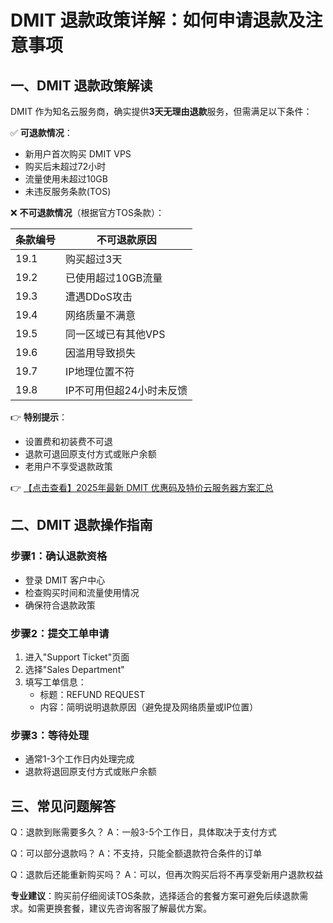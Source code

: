 # DMIT 退款政策详解：如何申请退款及注意事项

## 一、DMIT 退款政策解读

DMIT 作为知名云服务商，确实提供**3天无理由退款**服务，但需满足以下条件：

✅ **可退款情况**：
- 新用户首次购买 DMIT VPS
- 购买后未超过72小时
- 流量使用未超过10GB
- 未违反服务条款(TOS)

❌ **不可退款情况**（根据官方TOS条款）：

| 条款编号 | 不可退款原因 |
|---------|------------|
| 19.1 | 购买超过3天 |
| 19.2 | 已使用超过10GB流量 |
| 19.3 | 遭遇DDoS攻击 |
| 19.4 | 网络质量不满意 |
| 19.5 | 同一区域已有其他VPS |
| 19.6 | 因滥用导致损失 |
| 19.7 | IP地理位置不符 |
| 19.8 | IP不可用但超24小时未反馈 |

👉 **特别提示**：
- 设置费和初装费不可退
- 退款可退回原支付方式或账户余额
- 老用户不享受退款政策

👉 [【点击查看】2025年最新 DMIT 优惠码及特价云服务器方案汇总](https://bit.ly/dmit_coupon)

## 二、DMIT 退款操作指南

### 步骤1：确认退款资格
- 登录 DMIT 客户中心
- 检查购买时间和流量使用情况
- 确保符合退款政策

### 步骤2：提交工单申请
1. 进入"Support Ticket"页面
2. 选择"Sales Department"
3. 填写工单信息：
   - 标题：REFUND REQUEST
   - 内容：简明说明退款原因（避免提及网络质量或IP位置）

### 步骤3：等待处理
- 通常1-3个工作日内处理完成
- 退款将退回原支付方式或账户余额

## 三、常见问题解答

Q：退款到账需要多久？
A：一般3-5个工作日，具体取决于支付方式

Q：可以部分退款吗？
A：不支持，只能全额退款符合条件的订单

Q：退款后还能重新购买吗？
A：可以，但再次购买后将不再享受新用户退款权益

**专业建议**：购买前仔细阅读TOS条款，选择适合的套餐方案可避免后续退款需求。如需更换套餐，建议先咨询客服了解最优方案。